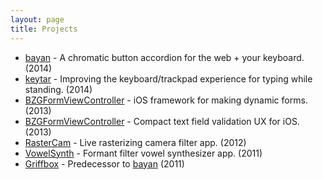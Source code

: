 ```yaml
---
layout: page
title: Projects
---
```


* [bayan](https://benzguo.github.com/bayan) - A chromatic button accordion for the web + your keyboard. (2014)
* [keytar](/keytar) - Improving the keyboard/trackpad experience for typing while standing. (2014)
* [BZGFormViewController](https://github.com/benzguo/BZGFormViewController) - iOS framework for making dynamic forms. (2013)
* [BZGFormViewController](https://github.com/benzguo/BZGFormViewController) - Compact text field validation UX for iOS. (2013)
* [RasterCam](/RasterCam) - Live rasterizing camera filter app. (2012)
* [VowelSynth](/VowelSynth) - Formant filter vowel synthesizer app. (2011)
* [Griffbox](/Griffbox) - Predecessor to [bayan](https://benzguo.github.com/bayan) (2011)